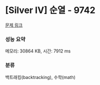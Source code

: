 # [Silver IV] 순열 - 9742 

[문제 링크](https://www.acmicpc.net/problem/9742) 

### 성능 요약

메모리: 30864 KB, 시간: 7912 ms

### 분류

백트래킹(backtracking), 수학(math)

